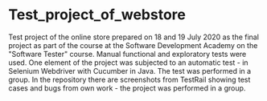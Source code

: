 # Test_project_of_webstore 
Test project of the online store prepared on 18 and 19 July 2020 as the final project as part of the course at the Software Development Academy on the "Software Tester" course. Manual functional and exploratory tests were used. One element of the project was subjected to an automatic test - in Selenium Webdriver with Cucumber in Java. The test was performed in a group. In the repository there are screenshots from TestRail showing test cases and bugs from own work - the project was performed in a group.
